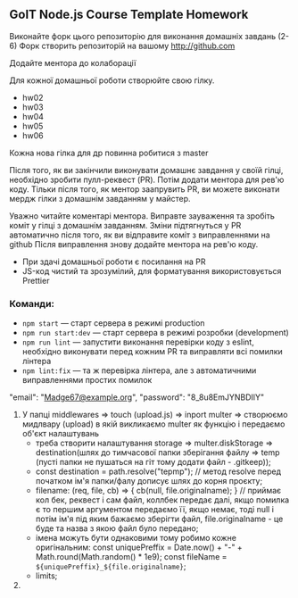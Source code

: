 ## GoIT Node.js Course Template Homework

Виконайте форк цього репозиторію для виконання домашніх завдань (2-6)
Форк створить репозиторій на вашому http://github.com

Додайте ментора до колаборації

Для кожної домашньої роботи створюйте свою гілку.

- hw02
- hw03
- hw04
- hw05
- hw06

Кожна нова гілка для др повинна робитися з master

Після того, як ви закінчили виконувати домашнє завдання у своїй гілці, необхідно зробити пулл-реквест (PR). Потім додати ментора для рев'ю коду. Тільки після того, як ментор заапрувить PR, ви можете виконати мердж гілки з домашнім завданням у майстер.

Уважно читайте коментарі ментора. Виправте зауваження та зробіть коміт у гілці з домашнім завданням. Зміни підтягнуться у PR автоматично після того, як ви відправите коміт з виправленнями на github
Після виправлення знову додайте ментора на рев'ю коду.

- При здачі домашньої роботи є посилання на PR
- JS-код чистий та зрозумілий, для форматування використовується Prettier

### Команди:

- `npm start` &mdash; старт сервера в режимі production
- `npm run start:dev` &mdash; старт сервера в режимі розробки (development)
- `npm run lint` &mdash; запустити виконання перевірки коду з eslint, необхідно виконувати перед кожним PR та виправляти всі помилки лінтера
- `npm lint:fix` &mdash; та ж перевірка лінтера, але з автоматичними виправленнями простих помилок

<!-- ====================================== -->

"email": "Madge67@example.org",
"password": "8_8u8EmJYNBDIlY"

1. У папці middlewares => touch (upload.js) => inport multer => створюємо мидлвару (upload) в якій викликаємо multer як функцію і передаємо об'єкт налаштувань
   - треба створити налаштування storage => multer.diskStorage => destination(шлях до тимчасової папки зберігання файлу => temp (пусті папки не пушаться на гіт тому додати файл - .gitkeep));
   - const destination = path.resolve("tepmp"); // метод resolve перед початком ім'я папки/фалу дописує шлях до корня проєкту;
   - filename: (req, file, cb) => {
     cb(null, file.originalname);
     } // приймає кол бек, реквест і сам файл, коллбек передає далі, якщо помилка є то першим аргументом передаємо її, якщо немає, тоді null і потім ім'я під яким бажаємо зберігти файл, file.originalname - це буде та назва з якою файл було передано;
   - імена можуть бути однаковими тому робимо кожне оригінальним:
     const uniquePreffix = Date.now() + "-" + Math.round(Math.random() \* 1e9);
     const fileName = `${uniquePreffix}_${file.originalname}`;
   - limits;
2.
